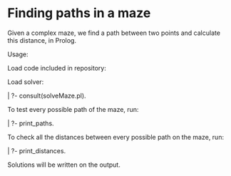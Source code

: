 # Finding paths in a maze
Given a complex maze, we find a path between two points and calculate this distance, in Prolog.


Usage:

Load code included in repository:

Load solver:

| ?- consult(solveMaze.pl).

To test every possible path of the maze, run:

| ?- print_paths.

To check all the distances between every possible path on the maze, run:

| ?- print_distances.

Solutions will be written on the output.
